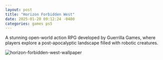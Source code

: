 ```yaml
---
layout: post
title: "Horizon Forbidden West"
date: 2025-01-20 09:12:24 -0400
categories: games ps5
---
```


A stunning open-world action RPG developed by Guerrilla Games, where players explore a post-apocalyptic landscape filled with robotic creatures.

![horizon-forbidden-west-wallpaper](https://wallpapercat.com/w/full/4/a/c/12017-1920x1080-desktop-full-hd-horizon-forbidden-west-wallpaper.jpg)
